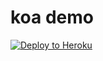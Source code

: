 # koa demo

[![Deploy to Heroku](https://www.herokucdn.com/deploy/button.png)](https://heroku.com/deploy?template=https://github.com/yfujii01/demo_api_koa)